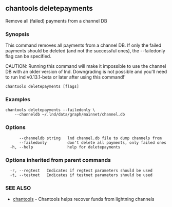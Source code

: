 ## chantools deletepayments

Remove all (failed) payments from a channel DB

### Synopsis

This command removes all payments from a channel DB.
If only the failed payments should be deleted (and not the successful ones), the
--failedonly flag can be specified.

CAUTION: Running this command will make it impossible to use the channel DB
with an older version of lnd. Downgrading is not possible and you'll need to
run lnd v0.13.1-beta or later after using this command!'

```
chantools deletepayments [flags]
```

### Examples

```
chantools deletepayments --failedonly \
	--channeldb ~/.lnd/data/graph/mainnet/channel.db
```

### Options

```
      --channeldb string   lnd channel.db file to dump channels from
      --failedonly         don't delete all payments, only failed ones
  -h, --help               help for deletepayments
```

### Options inherited from parent commands

```
  -r, --regtest   Indicates if regtest parameters should be used
  -t, --testnet   Indicates if testnet parameters should be used
```

### SEE ALSO

* [chantools](chantools.md)	 - Chantools helps recover funds from lightning channels

